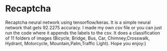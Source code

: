 # Recaptcha
Recaptcha neural network using tensorflow/keras. It is a simple neural network that gets 92.2275 accuracy. I made my own csv file or you can just run the code where it appends the labels to the csv. It does a classification of 11 folders of images (Bicycle, Bridge, Bus, Car, Chimney,Crosswalk, Hydrant, Motorcycle, Mountain,Palm,Traffic Light).
Hope you enjoy:) 


